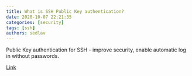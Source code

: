 ```yaml
---
title: What is SSH Public Key authentication?
date: 2020-10-07 22:21:35
categories: [security]
tags: [ssh]
authors: sedlav
---
```


Public Key authentication for SSH - improve security, enable automatic log in without passwords.

[Link](https://www.ssh.com/ssh/public-key-authentication)
